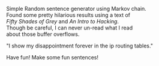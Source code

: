 Simple Random sentence generator using Markov chain.<br>
Found some pretty hilarious results using a text of<br>
*Fifty Shades of Grey* and *An Intro to Hacking*.<br>
Though be careful, I can never un-read what I read <br>
about those buffer overflows.

"I show my disappointment forever in the ip routing tables."

Have fun! Make some fun sentences!
